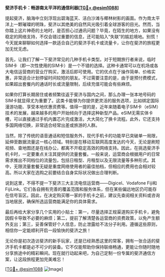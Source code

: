 **斐济手机卡：畅游南太平洋的通信利器[[TG💪+ @esim1088](https://t.me/s/esim1088)]**

提起斐济，脑海中立刻浮现出碧海蓝天、洁白沙滩与椰林树影的画面。作为南太平洋上一颗璀璨的明珠，斐济以其绝美的自然风光吸引着全球游客的目光。然而，当你踏上这片神奇的土地时，是否担心过通讯问题？毕竟，在陌生的地方，如果没有稳定的网络支持，不仅会错过重要的信息，还可能陷入“失联”的尴尬境地。别慌！今天就来聊聊如何选择一款适合自己的斐济手机卡或流量卡，让你在斐济的旅程更加无忧无虑。

首先，让我们了解一下斐济常见的几种手机卡类型。对于短期旅行者来说，临时SIM卡（即一次性使用的SIM卡）是一个不错的选择。这种卡通常可以在机场或各大电信运营商的营业厅购买，激活后即可使用。它的优点在于操作简单、价格实惠，非常适合计划停留时间较短的朋友。不过需要注意的是，由于是预付费模式，如果超出套餐内的通话时长或流量限制，后续充值可能会有些麻烦。

如果你打算长期居住或者频繁往返于斐济与国内之间，那么办理一张本地号码的SIM卡就显得尤为重要了。这类卡能够为你提供更灵活的服务选项，比如绑定国际漫游功能、享受本地优惠资费等。值得一提的是，近年来随着电子SIM卡（eSIM）技术的发展，越来越多的用户开始倾向于选择这种新型产品。eSIM无需实体卡槽，可以直接通过手机内置芯片完成激活，大大简化了换卡流程。此外，它还支持多国网络切换，非常适合经常出差或旅游的人群。

当然，除了传统的语音通话和短信服务外，现代手机卡的功能早已突破单一局限，延伸至数据流量这一核心领域。特别是在移动互联网高度发达的今天，无论是刷短视频、查地图还是在线办公，都离不开稳定高效的网络支持。因此，在挑选斐济手机卡时，一定要重点关注其提供的流量套餐。一般来说，运营商会根据用户的日常需求推出不同档位的流量包，包括日租型、月租型以及无限流量等多种形式。其中，无限流量套餐无疑是重度网络使用者的最佳拍档，但相应的费用也会相对较高。所以大家在选购之前要结合自身实际状况做出合理判断。

说到这里，不得不提一下斐济三大主流电信运营商——Digicel、Vodafone Fiji和FijiLink。它们各自拥有完善的覆盖范围和服务体系，但在某些偏远地区仍可能存在信号盲区。因此，在决定购买哪一家的手机卡之前，建议先查阅相关资料或咨询当地居民，确保所选运营商能满足你的具体需求。

最后再给大家分享几个实用的小贴士：第一，尽量选择正规渠道购买手机卡，避免因假卡导致不必要的麻烦；第二，提前了解清楚各运营商的资费政策，以免产生额外支出；第三，妥善保管好个人信息，防止泄露给不法分子利用。遵循这些原则，相信你一定能顺利开启一段愉快的斐济之旅！

无论你是初次造访斐济的新手玩家，还是已经熟悉这里的常客，拥有一张合适的斐济手机卡都是必不可少的装备。它不仅能帮助你保持联络畅通，更能让你随时随地分享旅途中的精彩瞬间。现在就行动起来吧，为自己定制一份专属的斐济通信方案，让这段旅程更加完美难忘！

[[TG💪+ @esim1088](https://t.me/s/esim1088) ![Image](https://i.postimg.cc/4NQfJmqS/Snipaste-2025-05-13-00-14-12.png)]